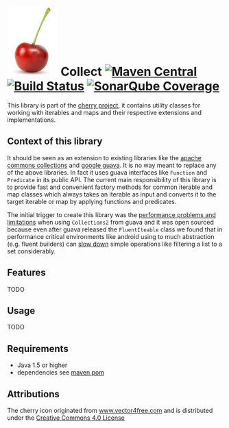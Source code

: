 # ![cherry-logo](https://raw.githubusercontent.com/codereligion/cherry/master/small-cherry.png) Collect [![Maven Central](https://maven-badges.herokuapp.com/maven-central/com.codereligion/codereligion-cherry-collect/badge.svg?style=plastic)](https://maven-badges.herokuapp.com/maven-central/com.codereligion/codereligion-cherry-collect) [![Build Status](https://ssl.webpack.de/secure-jenkins.codereligion.com/buildStatus/icon?job=codereligion-cherry-collect-master-build-flow)](http://jenkins.codereligion.com/view/codereligion-cherry-collect/job/codereligion-cherry-collect-master-build-flow/) [![SonarQube Coverage](https://img.shields.io/sonar/http/sonar.codereligion.com/com.codereligion:codereligion-cherry-collect/coverage.svg?style=plastic)](http://sonar.codereligion.com/dashboard/index/284)

This library is part of the [cherry project](https://github.com/codereligion/cherry), it contains utility classes for working with iterables and maps and their respective extensions and implementations. 

## Context of this library
It should be seen as an extension to existing libraries like the [apache commons collections](http://commons.apache.org/proper/commons-collections/) and [google guava](https://code.google.com/p/guava-libraries/). It is no way meant to replace any of the above libraries. In fact it uses guava interfaces like ```Function``` and ```Predicate``` in its public API. The current main responsibility of this library is to provide fast and convenient factory methods for common iterable and map classes which always takes an iterable as input and converts it to the target iterable or map by applying functions and predicates.

The initial trigger to create this library was the [performance problems and limitations](https://github.com/codereligion/cherry-collect/wiki/FAQ#why-not-using-collections2-instead-of-this-library) when using ```Collections2``` from guava and it was open sourced because even after guava released the ```FluentIteable``` class we found that in performance critical environments like android using to much abstraction (e.g. fluent builders) can [slow down](https://github.com/codereligion/cherry-collect/wiki/Performance-comparison-to-alternative-guava-classes) simple operations like filtering a list to a set considerably.

## Features
TODO

## Usage
TODO


## Requirements
* Java 1.5 or higher
* dependencies see [maven pom](pom.xml)

## Attributions
The cherry icon originated from www.vector4free.com and is distributed under the [Creative Commons 4.0 License](http://creativecommons.org/licenses/by/4.0/)
